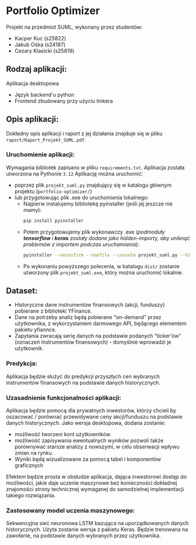 # Portfolio Optimizer
Projekt na przedmiot SUML, wykonany przez studentów: 
- Kacper Kuc (s25822)
- Jakub Ośka (s24187)
- Cezary Klasicki (s25819)

## Rodzaj aplikacji:
Aplikacja desktopowa
- Język backend'u python
- Frontend zbudowany przy użyciu tinkera

## Opis aplikacji:
Dokładny opis aplikacji i raport z jej działania znajduje się w pliku `raport/Raport_Projekt_SUML.pdf`.

### Uruchomienie aplikacji:
Wymagania bibliotek zapisano w pliku `requirements.txt`. Aplikacja została utworzona na Pythonie `3.12`
Aplikację można uruchomić:
- poprzez plik `projekt_suml.py` znajdujący się w katalogu głównym projektu (`portfolio-optimizer/`)
- lub przygotowując plik .exe do uruchomienia lokalnego:
  - Najpierw instalujemy bibliotekę pyinstaller (jeśli jej jeszcze nie mamy):
    ```bash
    pip install pyinstaller
    ```
  - Potem przygotowujemy plik wykonawczy .exe (_podmoduły **tensorflow** i **keras** zostały dodane jako hidden-importy, aby uniknąć problemów z importem podczas uruchamiania_):
    ```bash
    pyinstaller --noconfirm --onefile --console projekt_suml.py --hidden-import=tf_keras.src.engine.base_layer_v1 --hidden-import=tensorflow.keras
    ```
  - Po wykonaniu powyższego polecenia, w katalogu `dist/` zostanie utworzony plik `projekt_suml.exe`, który można uruchomić lokalnie.


## Dataset:
- Historyczne dane instrumentów finansowych (akcji, funduszy) pobierane z biblioteki YFinance.
- Dane na potrzeby analiz będą pobierane "on-demand" przez użytkownika, z wykorzystaniem darmowego API, będącego elementem pakietu yfiannce.
- Zapytania zwracają serię danych na podstawie podanych "ticker'ów" (oznaczeń instrumentów finansowych) - domyślnie wprowadzi je użytkownik.

### Predykcja:
Aplikacja będzie służyć do predykcji przyszłych cen wybranych instrumentów finansowych na podstawie danych historycznych.

### Uzasadnienie funkcjonalności aplikacji:
Aplikacja będzie pomocą dla prywatnych inwestorów, którzy chcieli by oszacować / porównać przewidywane ceny akcji/funduszu na podstawie danych historycznych. Jako wersja desktopowa, dodana zostanie:
- możliwość tworzeni kont użytkowników.
- możliwość zapisywania ewentualnych wyników pozwoli także porównywać starsze analizy z nowszymi, w celu obserwacji wpływu zmian na rynku.
- Wyniki będą wizualizowane za pomocą tabel i komponentów graficznych

Efektem będzie prosta w obsłudze aplikacja, dająca inwestorowi dostęp do możliwości, jakie daje uczenie maszynowe bez konieczności dokładnej znajomości strony technicznej wymaganej do samodzielnej implementacji takiego rozwiązania.

### Zastosowany model uczenia maszynowego:
Sekwencyjna sieć neuronowa LSTM bazująca na uporządkowanych danych historycznych. Użyta zostanie wersja z pakietu Keras. Będzie trenowana na zawołanie, na podstawie danych wybranych przez użytkownika.
